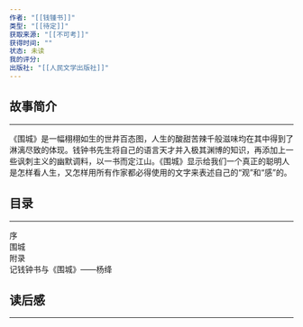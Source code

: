 ```yaml
---
作者: "[[钱锺书]]"
类型: "[[待定]]"
获取来源: "[[不可考]]"
获得时间: ""
状态: 未读
我的评分: 
出版社: "[[人民文学出版社]]"
---
```

## 故事简介
---
《围城》是一幅栩栩如生的世井百态图，人生的酸甜苦辣千般滋味均在其中得到了淋漓尽致的体现。钱钟书先生将自己的语言天才并入极其渊博的知识，再添加上一些讽刺主义的幽默调料，以一书而定江山。《围城》显示给我们一个真正的聪明人是怎样看人生，又怎样用所有作家都必得使用的文字来表述自己的“观”和“感”的。
## 目录
---
序  
围城  
附录  
记钱钟书与《围城》——杨绛

## 读后感
---
